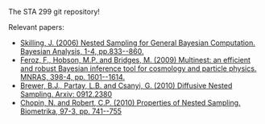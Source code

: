 The STA 299 git repository!

Relevant papers:

+ <a href="http://ba.stat.cmu.edu/journal/2006/vol01/issue04/skilling.pdf">Skilling, J. (2006) Nested Sampling for General Bayesian Computation. Bayesian Analysis, 1-4, pp.833--860.</a>
+ <a href="http://arxiv.org/abs/0809.3437">Feroz, F., Hobson, M.P. and Bridges, M. (2009) Multinest: an efficient and robust Bayesian inference tool for cosmology and particle physics. MNRAS, 398-4, pp. 1601--1614.</a>
+ <a href="http://arxiv.org/abs/0912.2380">Brewer, B.J., Partay, L.B. and Csanyi, G. (2010) Diffusive Nested Sampling. Arxiv: 0912.2380</a>
+ <a href="http://biomet.oxfordjournals.org/content/early/2010/06/01/biomet.asq021.full.pdf">Chopin, N. and Robert, C.P. (2010) Properties of Nested Sampling. Biometrika, 97-3, pp. 741--755</a>

